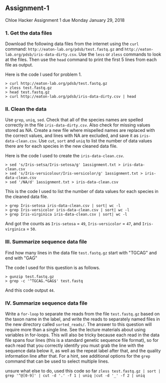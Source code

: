 ## Assignment-1
Chloe Hacker
Assignment 1 due Monday January 29, 2018

### 1. Get the data files
Download the following data files from the internet using the ```curl``` command: ```http://eaton-lab.org/pdsb/test.fastq.gz``` and ```http://eaton-lab.org/pdsb/iris-data-dirty.csv```. Use the ```less``` or ```zless``` commands to look at the files. Then use the ```head``` command to print the first 5 lines from each file as output.

Here is the code I used for problem 1.

```
> curl http://eaton-lab.org/pdsb/test.fastq.gz
> zless test.fastq.gz
> head test.fastq.gz
> curl http://eaton-lab.org/pdsb/iris-data-dirty.csv | head
```
### II. Clean the data
Use ```grep```, ```uniq```, ```sed```. Check that all of the species names are spelled correctly in the file ```iris-data-dirty.csv```. Also check for missing values stored as NA. Create a new file where mispelled names are replaced with the correct values, and lines with NA are excluded, and save it as ```iris-data-clean.csv```. Use ```cut```, ```sort``` and ```uniq``` to list the number of data values there are for each species in the new cleaned data file.

Here is the code I used to create the ```iris-data-clean.csv```. 

```
> sed 's/Iris-setsa/Iris-setosa/g' 1assignment.txt > iris-data-clean.csv
> sed 's/Iris-versicolour/Iris-versicolor/g' 1assignment.txt > iris-data-clean.csv
> sed '/NA/d' 1assignment.txt > iris-data-clean.csv
```
This is the code I used to list the number of data values for each species in the cleaned data file.
```
> grep Iris-setosa iris-data-clean.csv | sort| wc -l
> grep Iris-versicolor iris-data-clean.csv | sort| wc -l
> grep Iris-virginica iris-data-clean.csv | sort| wc -l
```
And got the counts as ```Iris-setosa``` = ```49```, ```Iris-versicolor``` = ```47```, and ```Iris-virginica``` = ```50```.

### III. Summarize sequence data file
Find how many lines in the data file ```test.fastq.gz``` start with "TGCAG" and end with "GAG"

The code I used for this question is as follows.

```
> gunzip test.fastq.gz
> grep -c '^TGCAG.*GAG$' test.fastq
```
And this code output ```44```.

### IV. Summarize sequence data file
Write a ```for-loop``` to separate the reads from the file ```test.fastq.gz``` based on the taxon name in the label, and write the reads to separately named files in the new directory called ```sorted_reads/```. The answer to this question will require more than a single line. See the lecture materials about using variables in for-loops. This will also be tricky because each read in the data file spans four lines (this is a standard genetic sequence file format), so for each read that you correctly identify you must grab the line with the sequence data below it, as well as the repeat label after that, and the quality information line after that. For a hint, see additional options for the ```grep``` command that can be used to select multiple lines.

unsure what else to do, used this code so far ```zless test.fastq.gz | sort | grep '^@[0-9]' | cut -d '.' -f 1 | uniq |cut -d '_' -f 2 | uniq```


